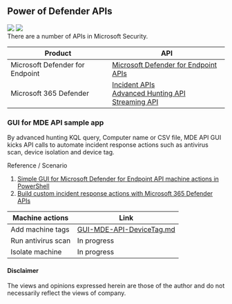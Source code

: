 ## Power of Defender APIs 
<img src="https://img.shields.io/badge/-API-55C500.svg?logo=&style=popout"> <img src="https://img.shields.io/badge/powershell-%235391FE.svg?&style=popout&logo=powershell&logoColor=white" /> <br>
There are a number of APIs in Microsoft Security.

| Product  | API |
| ------------- | ------------- |
| Microsoft Defender for Endpoint | [Microsoft Defender for Endpoint APIs](https://learn.microsoft.com/en-us/microsoft-365/security/defender-endpoint/apis-intro?view=o365-worldwide) |
| Microsoft 365 Defender | [Incident APIs](https://learn.microsoft.com/en-us/microsoft-365/security/defender/api-incident?view=o365-worldwide) <br> [Advanced Hunting API](https://learn.microsoft.com/en-us/microsoft-365/security/defender/api-advanced-hunting?view=o365-worldwide) <br> [Streaming API](https://learn.microsoft.com/en-us/microsoft-365/security/defender/streaming-api?view=o365-worldwide) |

### GUI for MDE API sample app
By advanced hunting KQL query, Computer name or CSV file, MDE API GUI kicks API calls to automate incident response actions 
such as antivirus scan, device isolation and device tag.<br>

Reference / Scenario 
1. [Simple GUI for Microsoft Defender for Endpoint API machine actions in PowerShell](https://github.com/microsoft/mde-api-gui)
2. [Build custom incident response actions with Microsoft 365 Defender APIs](https://techcommunity.microsoft.com/t5/microsoft-365-defender-blog/build-custom-incident-response-actions-with-microsoft-365/ba-p/3710552)

| Machine actions  | Link |
| ------------- | ------------- |
| Add machine tags | [GUI-MDE-API-DeviceTag.md](https://github.com/LearningKijo/Defender-APIs/blob/main/GUI-MDE-API-DeviceTag.md) |
| Run antivirus scan | In progress  |
| Isolate machine | In progress  |


#### Disclaimer 
The views and opinions expressed herein are those of the author and do not necessarily reflect the views of company.

